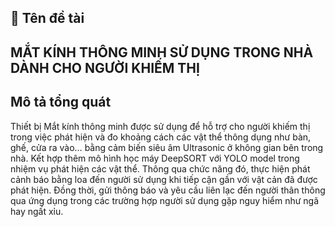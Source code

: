 ## 📌 Tên đề tài

## MẮT KÍNH THÔNG MINH SỬ DỤNG TRONG NHÀ DÀNH CHO NGƯỜI KHIẾM THỊ

## Mô tả tổng quát

Thiết bị Mắt kính thông minh được sử dụng để hỗ trợ cho người khiếm thị trong việc phát hiện và đo khoảng cách các vật thể thông dụng như bàn, ghế, cửa ra vào… bằng cảm biến siêu âm Ultrasonic ở không gian bên trong nhà. Kết hợp thêm mô hình học máy DeepSORT với YOLO model trong nhiệm vụ phát hiện các vật thể. Thông qua chức năng đó, thực hiện phát cảnh báo bằng loa đến người sử dụng khi tiếp cận gần với vật cản đã được phát hiện. Đồng thời, gửi thông báo và yêu cầu liên lạc đến người thân thông qua ứng dụng trong các trường hợp người sử dụng gặp nguy hiểm như ngã hay ngất xỉu.
